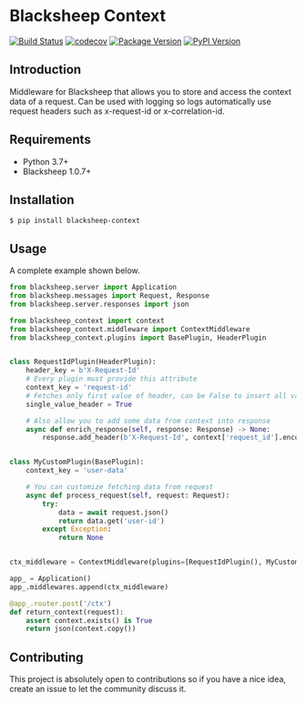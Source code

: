 # Blacksheep Context

[![Build Status](https://github.com/Cdayz/blacksheep-context/workflows/Continuous%20Integration/badge.svg)](https://github.com/Cdayz/blacksheep-context/actions)
[![codecov](https://codecov.io/gh/Cdayz/blacksheep-context/branch/master/graph/badge.svg?token=5KFIGS17S4)](https://codecov.io/gh/Cdayz/blacksheep-context)
[![Package Version](https://img.shields.io/pypi/v/blacksheep-context?logo=PyPI&logoColor=white)](https://pypi.org/project/blacksheep-context/)
[![PyPI Version](https://img.shields.io/pypi/pyversions/blacksheep-context?logo=Python&logoColor=white)](https://pypi.org/project/blacksheep-context/)

## Introduction

Middleware for Blacksheep that allows you to store and access the context data of a request.
Can be used with logging so logs automatically use request headers such as x-request-id or x-correlation-id.

## Requirements

* Python 3.7+
* Blacksheep 1.0.7+

## Installation

```console
$ pip install blacksheep-context
```

## Usage

A complete example shown below.

```python
from blacksheep.server import Application
from blacksheep.messages import Request, Response
from blacksheep.server.responses import json

from blacksheep_context import context
from blacksheep_context.middleware import ContextMiddleware
from blacksheep_context.plugins import BasePlugin, HeaderPlugin


class RequestIdPlugin(HeaderPlugin):
    header_key = b'X-Request-Id'
    # Every plugin must provide this attribute
    context_key = 'request-id'
    # Fetches only first value of header, can be False to insert all values of header into context
    single_value_header = True

    # Also allow you to add some data from context into response
    async def enrich_response(self, response: Response) -> None:
        response.add_header(b'X-Request-Id', context['request_id'].encode('utf-8'))


class MyCustomPlugin(BasePlugin):
    context_key = 'user-data'

    # You can customize fetching data from request
    async def process_request(self, request: Request):
        try:
            data = await request.json()
            return data.get('user-id')
        except Exception:
            return None


ctx_middleware = ContextMiddleware(plugins=[RequestIdPlugin(), MyCustomPlugin()])

app_ = Application()
app_.middlewares.append(ctx_middleware)

@app_.router.post('/ctx')
def return_context(request):
    assert context.exists() is True
    return json(context.copy())
```

## Contributing

This project is absolutely open to contributions so if you have a nice idea, create an issue to let the community 
discuss it.
